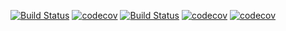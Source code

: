 [![Build Status](https://travis-ci.org/KRAHUL121/Spring-BookTest.svg?branch=master)](https://travis-ci.org/KRAHUL121/Spring-BookTest)
[![codecov](https://codecov.io/gh/KRAHUL121/Spring-BookTest/branch/master/graph/badge.svg)](https://codecov.io/gh/KRAHUL121/Spring-BookTest)
[![Build Status](https://travis-ci.org/KRAHUL121/Spring-BookTest.svg?branch=master)](https://travis-ci.org/KRAHUL121/Spring-BookTest)
[![codecov](https://codecov.io/gh/KRAHUL121/Spring-BookTest/branch/master/graph/badge.svg)](https://codecov.io/gh/KRAHUL121/Spring-BookTest)
[![codecov](https://codecov.io/gh/KRAHUL121/Spring-BookTest/branch/master/graph/badge.svg)](https://codecov.io/gh/KRAHUL121/Spring-BookTest)
